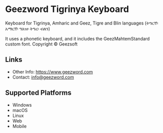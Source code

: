 # Geezword Tigrinya Keyboard

Keyboard for Tigrinya, Amharic and Geez, Tigre and Blin languages (ትግርኛ፡ አማርኛ፡ ግእዝ፡ ትግረ፡ ብለን)

It uses a phonetic keyboard, and it includes the GeezMahtemStandard custom font.
Copyright © Geezsoft

## Links
*	Other Info:  <https://www.geezword.com>
*	Contact:  <info@geezword.com>
## Supported Platforms
*	Windows
*	macOS
*	Linux
*	Web
*	Mobile